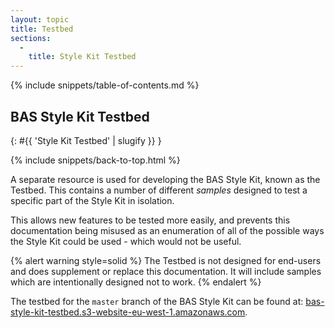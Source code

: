 ```yaml
---
layout: topic
title: Testbed
sections:
  -
    title: Style Kit Testbed
---
```


{% include snippets/table-of-contents.md %}

## BAS Style Kit Testbed
{: #{{ 'Style Kit Testbed' | slugify }} }

{% include snippets/back-to-top.html %}

A separate resource is used for developing the BAS Style Kit, known as the Testbed. This contains a number of different
*samples* designed to test a specific part of the Style Kit in isolation.

This allows new features to be tested more easily, and prevents this documentation being misused as an enumeration of
all of the possible ways the Style Kit could be used - which would not be useful.

{% alert warning style=solid %}
The Testbed is not designed for end-users and does supplement or replace this documentation. It will include samples
which are intentionally designed not to work.
{% endalert %}

The testbed for the `master` branch of the BAS Style Kit can be found at:
[bas-style-kit-testbed.s3-website-eu-west-1.amazonaws.com](http://bas-style-kit-testbed.s3-website-eu-west-1.amazonaws.com/master/testbed/).
